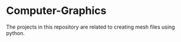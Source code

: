 # Computer-Graphics
The projects in this repository are related to creating mesh files using python.

